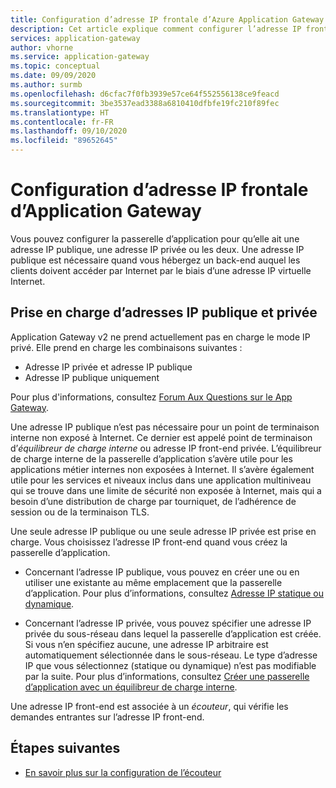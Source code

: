 ```yaml
---
title: Configuration d’adresse IP frontale d’Azure Application Gateway
description: Cet article explique comment configurer l’adresse IP frontale d’Azure Application Gateway.
services: application-gateway
author: vhorne
ms.service: application-gateway
ms.topic: conceptual
ms.date: 09/09/2020
ms.author: surmb
ms.openlocfilehash: d6cfac7f0fb3939e57ce64f552556138ce9feacd
ms.sourcegitcommit: 3be3537ead3388a6810410dfbfe19fc210f89fec
ms.translationtype: HT
ms.contentlocale: fr-FR
ms.lasthandoff: 09/10/2020
ms.locfileid: "89652645"
---
```

# <a name="application-gateway-front-end-ip-address-configuration"></a>Configuration d’adresse IP frontale d’Application Gateway

Vous pouvez configurer la passerelle d’application pour qu’elle ait une adresse IP publique, une adresse IP privée ou les deux. Une adresse IP publique est nécessaire quand vous hébergez un back-end auquel les clients doivent accéder par Internet par le biais d’une adresse IP virtuelle Internet.

## <a name="public-and-private-ip-address-support"></a>Prise en charge d’adresses IP publique et privée

Application Gateway v2 ne prend actuellement pas en charge le mode IP privé. Elle prend en charge les combinaisons suivantes :

* Adresse IP privée et adresse IP publique
* Adresse IP publique uniquement

Pour plus d'informations, consultez [Forum Aux Questions sur le App Gateway](application-gateway-faq.md#how-do-i-use-application-gateway-v2-with-only-private-frontend-ip-address).


Une adresse IP publique n’est pas nécessaire pour un point de terminaison interne non exposé à Internet. Ce dernier est appelé point de terminaison d’*équilibreur de charge interne* ou adresse IP front-end privée. L’équilibreur de charge interne de la passerelle d’application s’avère utile pour les applications métier internes non exposées à Internet. Il s’avère également utile pour les services et niveaux inclus dans une application multiniveau qui se trouve dans une limite de sécurité non exposée à Internet, mais qui a besoin d’une distribution de charge par tourniquet, de l’adhérence de session ou de la terminaison TLS.

Une seule adresse IP publique ou une seule adresse IP privée est prise en charge. Vous choisissez l’adresse IP front-end quand vous créez la passerelle d’application.

- Concernant l’adresse IP publique, vous pouvez en créer une ou en utiliser une existante au même emplacement que la passerelle d’application. Pour plus d’informations, consultez [Adresse IP statique ou dynamique](https://docs.microsoft.com/azure/application-gateway/application-gateway-components#static-versus-dynamic-public-ip-address).

- Concernant l’adresse IP privée, vous pouvez spécifier une adresse IP privée du sous-réseau dans lequel la passerelle d’application est créée. Si vous n’en spécifiez aucune, une adresse IP arbitraire est automatiquement sélectionnée dans le sous-réseau. Le type d’adresse IP que vous sélectionnez (statique ou dynamique) n’est pas modifiable par la suite. Pour plus d’informations, consultez [Créer une passerelle d’application avec un équilibreur de charge interne](https://docs.microsoft.com/azure/application-gateway/application-gateway-ilb-arm).

Une adresse IP front-end est associée à un *écouteur*, qui vérifie les demandes entrantes sur l’adresse IP front-end.

## <a name="next-steps"></a>Étapes suivantes

- [En savoir plus sur la configuration de l’écouteur](configuration-listeners.md)